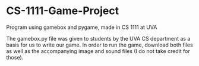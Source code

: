 # CS-1111-Game-Project
Program using gamebox and pygame, made in CS 1111 at UVA


The gamebox.py file was given to students by the UVA CS department as a basis for us to write our game. In order to run the game, download both files as well as the accompanying image and sound files (I do not take credit for those).
